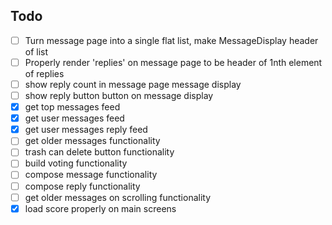 ## Todo

- [ ] Turn message page into a single flat list, make MessageDisplay header of list
- [ ] Properly render 'replies' on message page to be header of 1nth element of replies
- [ ] show reply count in message page message display
- [ ] show reply button button on message display
- [x] get top messages feed
- [x] get user messages feed
- [x] get user messages reply feed
- [ ] get older messages functionality
- [ ] trash can delete button functionality
- [ ] build voting functionality
- [ ] compose message functionality
- [ ] compose reply functionality
- [ ] get older messages on scrolling functionality
- [x] load score properly on main screens
